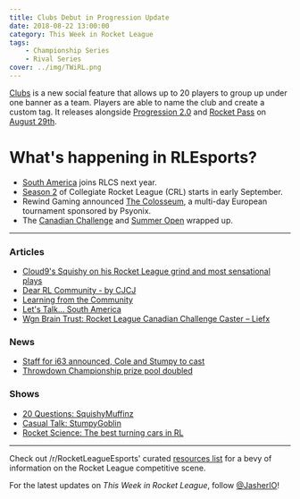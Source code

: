 ```yaml
---
title: Clubs Debut in Progression Update
date: 2018-08-22 13:00:00
category: This Week in Rocket League
tags:
    - Championship Series
    - Rival Series
cover: ../img/TWiRL.png
---
```


[Clubs](https://www.rocketleague.com/news/progression-update-august-29/) is a new social feature that allows up to 20 players to group up under one banner as a team. Players are able to name the club and create a custom tag. It releases alongside [Progression 2.0](https://www.rocketleague.com/news/progression-update-august-29/) and [Rocket Pass](https://www.rocketleague.com/news/rocket-pass-a-closer-look/) on [August 29th](https://www.rocketleague.com/news/progression-update-august-29/).

# What's happening in RLEsports?

-   [South America](https://www.rocketleagueesports.com/news/let-s-talk----south-america/) joins RLCS next year.
-   [Season 2](https://www.rocketleagueesports.com/news/collegiate-rocket-league-is-back-in-session-/) of Collegiate Rocket League (CRL) starts in early September.
-   Rewind Gaming announced [The Colosseum](https://www.reddit.com/r/RocketLeague/comments/98d9oh/rewind_gaming_presents_the_colosseum_5760_prize/), a multi-day European tournament sponsored by Psyonix.
-   The [Canadian Challenge](https://www.reddit.com/r/RocketLeagueEsports/comments/98kkdl/worldgaming_rl_canadian_challenge_lan_finals_info/) and [Summer Open](https://www.reddit.com/r/RocketLeagueEsports/comments/98nbcp/rival_esports_summer_open_2018_finals_info/) wrapped up.

---

### Articles

-   [Cloud9's Squishy on his Rocket League grind and most sensational plays](https://www.redbull.com/int-en/cloud9-squishy-rlcs-interview)
-   [Dear RL Community - by CJCJ](https://www.theplayerslobby.com/2379/dear-rl-community-by-cameron-cjcj-johns-tainted-minds-rlcs/#.3nUgP8u700)
-   [Learning from the Community](http://team-dignitas.net/articles/blogs/rocket-league/12822/rocket-league-learning-from-the-community)
-   [Let's Talk... South America](https://www.rocketleagueesports.com/news/let-s-talk----south-america/)
-   [Wgn Brain Trust: Rocket League Canadian Challenge Caster – Liefx](https://inside.worldgaming.com/wgn-brain-trust-rocket-league-canadian-challenge-caster-liefx/)

### News

-   [Staff for i63 announced, Cole and Stumpy to cast](https://twitter.com/EsportsMurphy/status/1031587226411565057)
-   [Throwdown Championship prize pool doubled](https://twitter.com/ThrowdownTV/status/1031433183865139201)

### Shows

-   [20 Questions: SquishyMuffinz](https://www.youtube.com/watch?v=rufNJgBgCdc)
-   [Casual Talk: StumpyGoblin](https://www.youtube.com/watch?v=9whif7p21JU)
-   [Rocket Science: The best turning cars in RL](https://www.youtube.com/watch?v=4OBMq9faWzg)

---

Check out /r/RocketLeagueEsports' curated [resources list](https://www.reddit.com/r/RocketLeagueEsports/wiki/links) for a bevy of information on the Rocket League competitive scene.

For the latest updates on _This Week in Rocket League_, follow [@JasherIO](https://twitter.com/JasherIO)!
